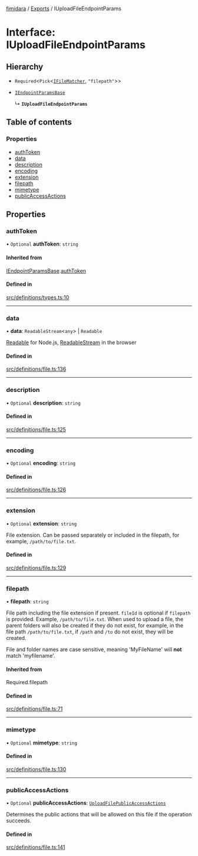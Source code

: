 [fimidara](../README.md) / [Exports](../modules.md) / IUploadFileEndpointParams

# Interface: IUploadFileEndpointParams

## Hierarchy

- `Required`<`Pick`<[`IFileMatcher`](IFileMatcher.md), ``"filepath"``\>\>

- [`IEndpointParamsBase`](IEndpointParamsBase.md)

  ↳ **`IUploadFileEndpointParams`**

## Table of contents

### Properties

- [authToken](IUploadFileEndpointParams.md#authtoken)
- [data](IUploadFileEndpointParams.md#data)
- [description](IUploadFileEndpointParams.md#description)
- [encoding](IUploadFileEndpointParams.md#encoding)
- [extension](IUploadFileEndpointParams.md#extension)
- [filepath](IUploadFileEndpointParams.md#filepath)
- [mimetype](IUploadFileEndpointParams.md#mimetype)
- [publicAccessActions](IUploadFileEndpointParams.md#publicaccessactions)

## Properties

### authToken

• `Optional` **authToken**: `string`

#### Inherited from

[IEndpointParamsBase](IEndpointParamsBase.md).[authToken](IEndpointParamsBase.md#authtoken)

#### Defined in

[src/definitions/types.ts:10](https://github.com/softkave/files-js/blob/852341e/src/definitions/types.ts#L10)

___

### data

• **data**: `ReadableStream`<`any`\> \| `Readable`

[Readable](https://nodejs.org/api/stream.html#class-streamreadable) for Node.js,
[ReadableStream](https://developer.mozilla.org/en-US/docs/Web/API/ReadableStream) in the browser

#### Defined in

[src/definitions/file.ts:136](https://github.com/softkave/files-js/blob/852341e/src/definitions/file.ts#L136)

___

### description

• `Optional` **description**: `string`

#### Defined in

[src/definitions/file.ts:125](https://github.com/softkave/files-js/blob/852341e/src/definitions/file.ts#L125)

___

### encoding

• `Optional` **encoding**: `string`

#### Defined in

[src/definitions/file.ts:126](https://github.com/softkave/files-js/blob/852341e/src/definitions/file.ts#L126)

___

### extension

• `Optional` **extension**: `string`

File extension. Can be passed separately or included in the filepath, for example, `/path/to/file.txt`.

#### Defined in

[src/definitions/file.ts:129](https://github.com/softkave/files-js/blob/852341e/src/definitions/file.ts#L129)

___

### filepath

• **filepath**: `string`

File path including the file extension if present. `fileId` is optional if `filepath` is provided. Example, `/path/to/file.txt`. When used to upload a file, the parent folders will also be created if they do not exist, for example, in the file path `/path/to/file.txt`, if `/path` and `/to` do not exist, they will be created.

File and folder names are case sensitive, meaning 'MyFileName' will **not** match 'myfilename'.

#### Inherited from

Required.filepath

#### Defined in

[src/definitions/file.ts:71](https://github.com/softkave/files-js/blob/852341e/src/definitions/file.ts#L71)

___

### mimetype

• `Optional` **mimetype**: `string`

#### Defined in

[src/definitions/file.ts:130](https://github.com/softkave/files-js/blob/852341e/src/definitions/file.ts#L130)

___

### publicAccessActions

• `Optional` **publicAccessActions**: [`UploadFilePublicAccessActions`](../enums/UploadFilePublicAccessActions.md)

Determines the public actions that will be allowed on this file if the operation succeeds.

#### Defined in

[src/definitions/file.ts:141](https://github.com/softkave/files-js/blob/852341e/src/definitions/file.ts#L141)
